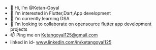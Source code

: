 - 👋 Hi, I’m @Ketan-Goyal
- 👀 I’m interested in Flutter,Dart,App development
- 🌱 I’m currently learning DSA
- 💞️ I’m looking to collaborate on opensource flutter app development projects
- 📫 Ping me on Ketangoyal125@gmail.com
- linked in id- www.linkedin.com/in/ketangoyal125

<!---
Ketan-Goyal/Ketan-Goyal is a ✨ special ✨ repository because its `README.md` (this file) appears on your GitHub profile.
You can click the Preview link to take a look at your changes.
--->
